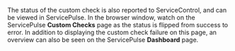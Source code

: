 The status of the custom check is also reported to ServiceControl, and can be viewed in ServicePulse. In the browser window, watch on the ServicePulse **Custom Checks** page as the status is flipped from success to error. In addition to displaying the custom check failure on this page, an overview can also be seen on the ServicePulse **Dashboard** page.